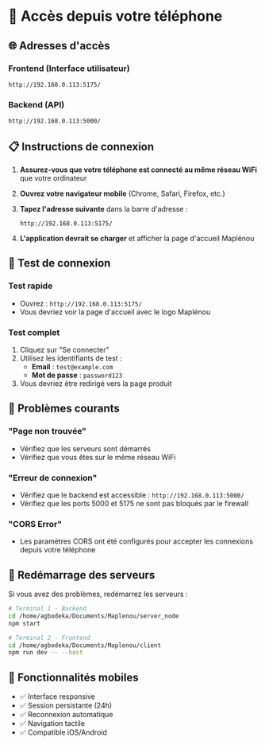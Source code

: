 # 📱 Accès depuis votre téléphone

## 🌐 Adresses d'accès

### Frontend (Interface utilisateur)
```
http://192.168.0.113:5175/
```

### Backend (API)
```
http://192.168.0.113:5000/
```

## 📋 Instructions de connexion

1. **Assurez-vous que votre téléphone est connecté au même réseau WiFi** que votre ordinateur

2. **Ouvrez votre navigateur mobile** (Chrome, Safari, Firefox, etc.)

3. **Tapez l'adresse suivante** dans la barre d'adresse :
   ```
   http://192.168.0.113:5175/
   ```

4. **L'application devrait se charger** et afficher la page d'accueil Maplénou

## 🔧 Test de connexion

### Test rapide
- Ouvrez : `http://192.168.0.113:5175/`
- Vous devriez voir la page d'accueil avec le logo Maplénou

### Test complet
1. Cliquez sur "Se connecter"
2. Utilisez les identifiants de test :
   - **Email** : `test@example.com`
   - **Mot de passe** : `password123`
3. Vous devriez être redirigé vers la page produit

## 🚨 Problèmes courants

### "Page non trouvée"
- Vérifiez que les serveurs sont démarrés
- Vérifiez que vous êtes sur le même réseau WiFi

### "Erreur de connexion"
- Vérifiez que le backend est accessible : `http://192.168.0.113:5000/`
- Vérifiez que les ports 5000 et 5175 ne sont pas bloqués par le firewall

### "CORS Error"
- Les paramètres CORS ont été configurés pour accepter les connexions depuis votre téléphone

## 🔄 Redémarrage des serveurs

Si vous avez des problèmes, redémarrez les serveurs :

```bash
# Terminal 1 - Backend
cd /home/agbodeka/Documents/Maplenou/server_node
npm start

# Terminal 2 - Frontend  
cd /home/agbodeka/Documents/Maplenou/client
npm run dev -- --host
```

## 📱 Fonctionnalités mobiles

- ✅ Interface responsive
- ✅ Session persistante (24h)
- ✅ Reconnexion automatique
- ✅ Navigation tactile
- ✅ Compatible iOS/Android




